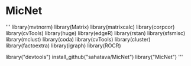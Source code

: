 # MicNet
'''
library(mvtnorm)
library(Matrix)
library(matrixcalc)
library(corpcor)
library(cvTools)
library(huge)
library(edgeR)
library(rstan)
library(sfsmisc)
library(mclust)
library(coda)
library(cvTools)
library(cluster)
library(factoextra)
library(igraph)
library(ROCR)

library("devtools")
install_github("sahatava/MicNet")
library("MicNet")
'''
